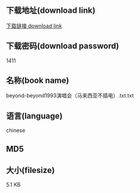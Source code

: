 ## 下载地址(download link)
[下载链接 download link](https://voluble-croquembouche-d321dc.netlify.app/?s=beyond-beyond1993%E6%BC%94%E5%94%B1%E4%BC%9A%EF%BC%88%E9%A9%AC%E6%9D%A5%E8%A5%BF%E4%BA%9A%E4%B8%8D%E6%8F%92%E7%94%B5%EF%BC%89.txt)

## 下载密码(download password)
1411

## 名称(book name)
beyond-beyond1993演唱会（马来西亚不插电）.txt.txt

## 语言(language)
chinese

## MD5


## 大小(filesize)
5.1 KB
